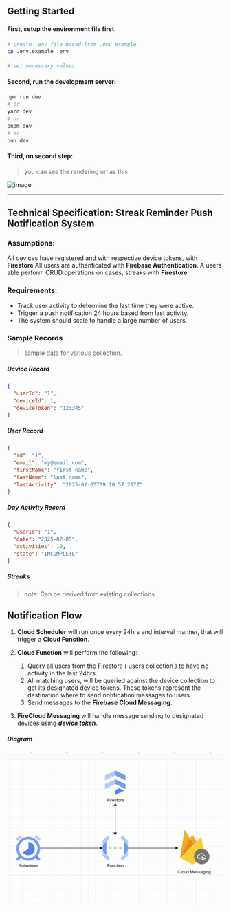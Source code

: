 ## Getting Started

#### First, setup the environment file first.

```bash
# create .env file based from .env.example
cp .env.example .env

# set necessary values
```

#### Second, run the development server:

```bash
npm run dev
# or
yarn dev
# or
pnpm dev
# or
bun dev
```

#### Third, on second step:

> you can see the rendering url as this

![image](https://github.com/user-attachments/assets/5cace4f1-937e-4a92-9cf9-8a23ed8deb10)

---

## Technical Specification: Streak Reminder Push Notification System

### Assumptions:

All devices have registered and with respective device tokens, with **Firestore**
All users are authenticated with **Firebase Authentication**.
A users able perform CRUD operations on cases, streaks with **Firestore**

### Requirements:

- Track user activity to determine the last time they were active.
- Trigger a push notification 24 hours based from last activity.
- The system should scale to handle a large number of users.

### Sample Records

> sample data for various collection.

##### Device Record

```json
{
  "userId": "1",
  "deviceId": 1,
  "deviceToken": "123345"
}
```

##### User Record

```json
{
  "id": "1",
  "email": "my@email.com",
  "firstName": "first name",
  "lastName": "last name",
  "lastActivity": "2025-02-05T09:10:57.217Z"
}
```

##### Day Activity Record

```json
{
  "userId": "1",
  "date": "2025-02-05",
  "activities": 10,
  "state": "INCOMPLETE"
}
```

##### Streaks

> note: Can be derived from existing collections

## Notification Flow

1. **Cloud Scheduler** will run once every 24hrs and interval manner, that will trigger a **Cloud Function**.
2. **Cloud Function** will perform the following:

   1. Query all users from the Firestore ( users collection ) to have no activity in the last 24hrs.
   2. All matching users, will be queried against the device collection to get its designated device tokens. These tokens represent the destination where to send notification messages to users.
   3. Send messages to the **Firebase Cloud Messaging**.

3. **FireCloud Messaging** will handle message sending to designated devices using **_device token_**.



##### Diagram

![alt text](image-1.png)
